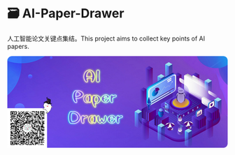 # 🗃 AI-Paper-Drawer
人工智能论文关键点集结。This project aims to collect key points of AI papers.


![](drawer/home.png)

